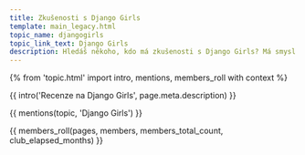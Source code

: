```yaml
---
title: Zkušenosti s Django Girls
template: main_legacy.html
topic_name: djangogirls
topic_link_text: Django Girls
description: Hledáš někoho, kdo má zkušenosti s Django Girls? Má smysl účastnit se jejich workshopů? Učíš se podle jejich návodů a hledáš někoho zkušenějšího, kdo ti poradí, když se zasekneš?
---
```

{% from 'topic.html' import intro, mentions, members_roll with context %}

{{ intro('Recenze na Django Girls', page.meta.description) }}

{{ mentions(topic, 'Django Girls') }}

{{ members_roll(pages, members, members_total_count, club_elapsed_months) }}
